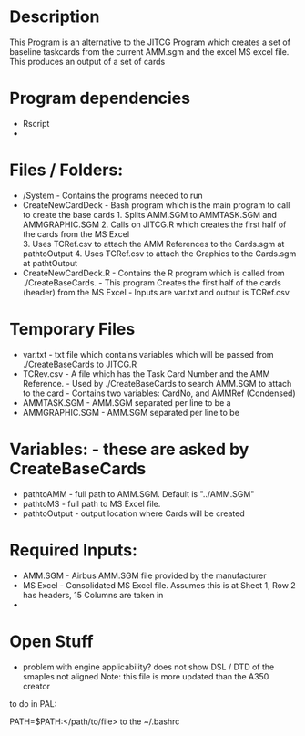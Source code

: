 # Description
This Program is an alternative to the JITCG Program which creates a set of baseline taskcards
from the current AMM.sgm and the excel MS excel file.
This produces an output of a set of cards 

# Program dependencies
- Rscript 
- 

# Files / Folders:
- /System 	- Contains the programs needed to run 
- CreateNewCardDeck - Bash program which is the main program to call to create the base cards 
		1. Splits AMM.SGM to AMMTASK.SGM and AMMGRAPHIC.SGM
		2. Calls on JITCG.R which creates the first half of the cards from the MS Excel 		
		3. Uses TCRef.csv to attach the AMM References to the Cards.sgm at pathtoOutput
		4. Uses TCRef.csv to attach the Graphics to the Cards.sgm at pathtOutput
- CreateNewCardDeck.R 	- Contains the R program which is called from ./CreateBaseCards.
	  	- This program Creates the first half of the cards (header) from the MS Excel
	  	- Inputs are var.txt and output is TCRef.csv

# Temporary Files
- var.txt 	- txt file which contains variables which will be passed from ./CreateBaseCards to JITCG.R
- TCRev.csv 	- A file which has the Task Card Number and the AMM Reference. 
		- Used by ./CreateBaseCards to search AMM.SGM to attach to the card
		- Contains two variables: CardNo, and AMMRef (Condensed) 
- AMMTASK.SGM	- AMM.SGM separated per line to be a <TASK>
- AMMGRAPHIC.SGM - AMM.SGM separated per line to be <GRAPHREF>

# Variables:	- these are asked by CreateBaseCards
- pathtoAMM 	- full path to AMM.SGM. Default is "../AMM.SGM"
- pathtoMS	- full path to MS Excel file.
- pathtoOutput 	- output location where Cards will be created

# Required Inputs:
- AMM.SGM 	- Airbus AMM.SGM file provided by the manufacturer
- MS Excel	- Consolidated MS Excel file. Assumes this is at Sheet 1, Row 2 has headers, 15 Columns are taken in
- 

# Open Stuff
- problem with engine applicability? does not show
DSL  / DTD of the smaples not aligned
Note: this file is more updated than the A350 creator

to do in PAL:

PATH=$PATH:</path/to/file> to the ~/.bashrc

